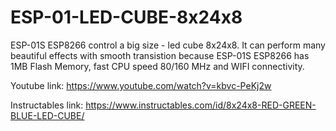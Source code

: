 # ESP-01-LED-CUBE-8x24x8

ESP-01S ESP8266 control a big size - led cube 8x24x8. It can perform many beautiful effects with smooth transistion because ESP-01S ESP8266 has 1MB Flash Memory, fast CPU speed 80/160 MHz and WIFI connectivity.

Youtube link: https://www.youtube.com/watch?v=kbvc-PeKj2w

Instructables link: https://www.instructables.com/id/8x24x8-RED-GREEN-BLUE-LED-CUBE/

